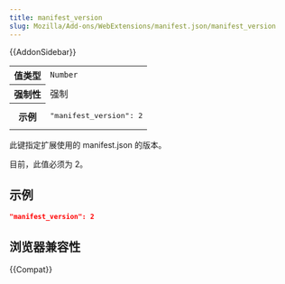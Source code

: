 ```yaml
---
title: manifest_version
slug: Mozilla/Add-ons/WebExtensions/manifest.json/manifest_version
---
```


{{AddonSidebar}}

<table class="fullwidth-table standard-table">
  <tbody>
    <tr>
      <th scope="row">值类型</th>
      <td><code>Number</code></td>
    </tr>
    <tr>
      <th scope="row">强制性</th>
      <td>强制</td>
    </tr>
    <tr>
      <th scope="row">示例</th>
      <td><pre class="brush: json">"manifest_version": 2</pre></td>
    </tr>
  </tbody>
</table>

此键指定扩展使用的 manifest.json 的版本。

目前，此值必须为 2。

## 示例

```json
"manifest_version": 2
```

## 浏览器兼容性

{{Compat}}
